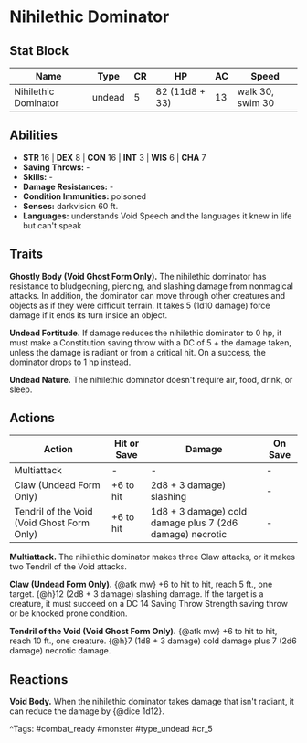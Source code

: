 # Nihilethic Dominator

## Stat Block

| Name | Type | CR | HP | AC | Speed |
|------|------|----|----|----|-------|
| Nihilethic Dominator | undead | 5 | 82 (11d8 + 33) | 13 | walk 30, swim 30 |

## Abilities

- **STR** 16 | **DEX** 8 | **CON** 16 | **INT** 3 | **WIS** 6 | **CHA** 7
- **Saving Throws:** -  
- **Skills:** -  
- **Damage Resistances:** -  
- **Condition Immunities:** poisoned  
- **Senses:** darkvision 60 ft.  
- **Languages:** understands Void Speech and the languages it knew in life but can't speak

## Traits

**Ghostly Body (Void Ghost Form Only).** The nihilethic dominator has resistance to bludgeoning, piercing, and slashing damage from nonmagical attacks. In addition, the dominator can move through other creatures and objects as if they were difficult terrain. It takes 5 (1d10 damage) force damage if it ends its turn inside an object.

**Undead Fortitude.** If damage reduces the nihilethic dominator to 0 hp, it must make a Constitution saving throw with a DC of 5 + the damage taken, unless the damage is radiant or from a critical hit. On a success, the dominator drops to 1 hp instead.

**Undead Nature.** The nihilethic dominator doesn't require air, food, drink, or sleep.


## Actions

| Action | Hit or Save | Damage | On Save |
|--------|--------------|--------|----------|
| Multiattack | - | - | - |
| Claw (Undead Form Only) | +6 to hit | 2d8 + 3 damage) slashing | - |
| Tendril of the Void (Void Ghost Form Only) | +6 to hit | 1d8 + 3 damage) cold damage plus 7 (2d6 damage) necrotic | - |

**Multiattack.** The nihilethic dominator makes three Claw attacks, or it makes two Tendril of the Void attacks.

**Claw (Undead Form Only).** {@atk mw} +6 to hit to hit, reach 5 ft., one target. {@h}12 (2d8 + 3 damage) slashing damage. If the target is a creature, it must succeed on a DC 14 Saving Throw Strength saving throw or be knocked prone condition.

**Tendril of the Void (Void Ghost Form Only).** {@atk mw} +6 to hit to hit, reach 10 ft., one creature. {@h}7 (1d8 + 3 damage) cold damage plus 7 (2d6 damage) necrotic damage.

## Reactions

**Void Body.** When the nihilethic dominator takes damage that isn't radiant, it can reduce the damage by {@dice 1d12}.



^Tags: #combat_ready #monster #type_undead #cr_5